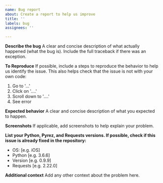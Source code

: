 ```yaml
---
name: Bug report
about: Create a report to help us improve
title: ''
labels: bug
assignees: ''

---
```


**Describe the bug**
A clear and concise description of what actually happened (what the bug is). Include the full traceback if there was an exception.

**To Reproduce**
If possible, include a steps to reproduce the behavior to help us identify the issue. This also helps check that the issue is not with your own code:
1. Go to '...'
2. Click on '....'
3. Scroll down to '....'
4. See error

**Expected behavior**
A clear and concise description of what you expected to happen.

**Screenshots**
If applicable, add screenshots to help explain your problem.

**List your Python, Pyrez, and Requests versions. If possible, check if this issue is already fixed in the repository:**
 - OS: [e.g. iOS]
 - Python [e.g. 3.6.6]
 - Version [e.g. 0.9.9]
 - Requests [e.g. 2.22.0]
 
**Additional context**
Add any other context about the problem here.
